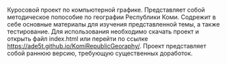   Куросовой проект по компьютерной графике. Представляет собой методическое попособие по географии Республики Коми. Содрежит в себе основные материалы для изучения представленной темы, а также тестирование. 
  Для использования необходимо скачать проект и открыть файл index.html или перейти по ссылке https://ade5t.github.io/KomiRepublicGeoraphy/. Проект представляет собой раннюю версию, требующую существенных доработок.
